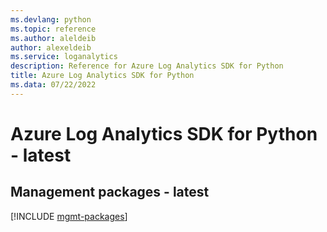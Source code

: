 ```yaml
---
ms.devlang: python
ms.topic: reference
ms.author: aleldeib
author: alexeldeib
ms.service: loganalytics
description: Reference for Azure Log Analytics SDK for Python
title: Azure Log Analytics SDK for Python
ms.data: 07/22/2022
---
```

# Azure Log Analytics SDK for Python - latest

## Management packages - latest
[!INCLUDE [mgmt-packages](log-analytics-mgmt-index.md)]